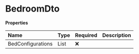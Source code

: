 # BedroomDto

**Properties**

| Name              | Type                      | Required | Description |
| :---------------- | :------------------------ | :------- | :---------- |
| BedConfigurations | List<BedConfigurationDto> | ❌       |             |

<!-- This file was generated by liblab | https://liblab.com/ -->
